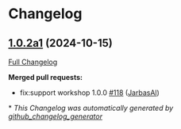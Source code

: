 # Changelog

## [1.0.2a1](https://github.com/OpenVoiceOS/skill-ovos-homescreen/tree/1.0.2a1) (2024-10-15)

[Full Changelog](https://github.com/OpenVoiceOS/skill-ovos-homescreen/compare/1.0.1...1.0.2a1)

**Merged pull requests:**

- fix:support workshop 1.0.0 [\#118](https://github.com/OpenVoiceOS/skill-ovos-homescreen/pull/118) ([JarbasAl](https://github.com/JarbasAl))



\* *This Changelog was automatically generated by [github_changelog_generator](https://github.com/github-changelog-generator/github-changelog-generator)*
